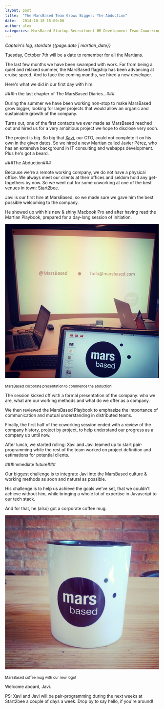 ```yaml
---
layout: post
title:  "The MarsBased Team Grows Bigger: The Abduction"
date:   2014-10-18 15:00:00
author: alex
categories: MarsBased Startup Recruitment HR Development Team Coworking Entrepreneurship Barcelona Ruby Rails Javascript
---
```


*Captain's log, stardate {{page.date | martian_date}}*

Tuesday, October 7th will be a date to remember for all the Martians.

The last few months we have been swamped with work. Far from being a quiet and relaxed summer, the MarsBased flagship has been advancing at cruise speed. And to face the coming months, we hired a new developer.

Here's what we did in our first day with him.

<!--more-->

###In the last chapter of The MarsBased Diaries...###

During the summer we have been working non-stop to make MarsBased grow bigger, looking for larger projects that would allow an organic and sustainable growth of the company.

Turns out, one of the first contacts we ever made as MarsBased reached out and hired us for a very ambitious project we hope to disclose very soon.

The project is big. So big that <a href="http://twitter.com/xavier_redo" target="_blank" title="Xavier Redó Twitter handle">Xavi</a>, our CTO, could not complete it on his own in the given dates. So we hired a new Martian called <a href="http://www.twitter.com/_iamjavi_" target="_blank" title="Javi's Twitter handle">Javier Pérez</a>, who has an extensive background in IT consulting and webapps development. Plus he's got a beard.

###The Abduction###

Because we're a remote working company, we do not have a physical office. We always meet our clients at their offices and seldom hold any get-togethers by now. So we went out for some coworking at one of the best venues in town: <a href="http://www.start2bee.com/" target="_blank" title="Start2bee coworking space">Start2bee</a>.

Javi is our first hire at MarsBased, so we made sure we gave him the best possible welcoming to the company.

He showed up with his new & shiny Macbook Pro and after having read the Martian Playbook, prepared for a day-long session of initiation.

<img src="/images/blog/post13a.jpg" alt="MarsBased abduction" title="MarsBased abduction" class="img-center img-rounded img-responsive" />
<p class="text-center img-footer"><small>MarsBased corporate presentation to commence the abduction!</small></p>

The session kicked off with a formal presentation of the company: who we are, what are our working methods and what do we offer as a company.

We then reviewed the MarsBased Playbook to emphasize the importance of communication and mutual understanding in distributed teams.

Finally, the first half of the coworking session ended with a review of the company history, project by project, to help understand our progress as a company up until now.

After lunch, we started rolling: Xavi and Javi teamed up to start pair-programming while the rest of the team worked on project definition and estimations for potential clients.


###Immediate future###

Our biggest challenge is to integrate Javi into the MarsBased culture & working methods as soon and natural as possible.

His challenge is to help us achieve the goals we've set, that we couldn't achieve without him, while bringing a whole lot of expertise in Javascript to our tech stack.

And for that, he (also) got a corporate coffee mug.

<img src="/images/blog/post13c.jpg" alt="MarsBased coffee mug" title="MarsBased coffee mug" class="img-center img-rounded img-responsive" />
<p class="text-center img-footer"><small>MarsBased coffee mug with our new logo!</small></p>

Welcome aboard, Javi.

PS: Xavi and Javi will be pair-programming during the next weeks at Start2bee a couple of days a week. Drop by to say hello, if you're around!